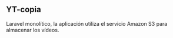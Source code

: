 ## YT-copia

Laravel monolítico, la aplicación utiliza el servicio Amazon S3 para almacenar los vídeos.
